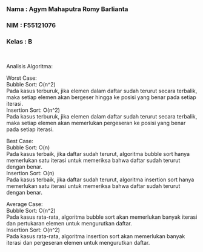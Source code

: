 <h3>Nama : Agym Mahaputra Romy Barlianta</h3>
<h3>NIM : F55121076</h3>
<h3>Kelas : B</h3><br>

Analisis Algoritma:

Worst Case:<br>
Bubble Sort: O(n^2)<br>
Pada kasus terburuk, jika elemen dalam daftar sudah terurut secara terbalik, maka setiap elemen akan bergeser hingga ke posisi yang benar pada setiap iterasi.<br>
Insertion Sort: O(n^2)<br>
Pada kasus terburuk, jika elemen dalam daftar sudah terurut secara terbalik, maka setiap elemen akan memerlukan pergeseran ke posisi yang benar pada setiap iterasi.<br>

Best Case:<br>
Bubble Sort: O(n)<br>
Pada kasus terbaik, jika daftar sudah terurut, algoritma bubble sort hanya memerlukan satu iterasi untuk memeriksa bahwa daftar sudah terurut dengan benar.<br>
Insertion Sort: O(n)<br>
Pada kasus terbaik, jika daftar sudah terurut, algoritma insertion sort hanya memerlukan satu iterasi untuk memeriksa bahwa daftar sudah terurut dengan benar.<br>

Average Case:<br>
Bubble Sort: O(n^2)<br>
Pada kasus rata-rata, algoritma bubble sort akan memerlukan banyak iterasi dan pertukaran elemen untuk mengurutkan daftar.<br>
Insertion Sort: O(n^2)<br>
Pada kasus rata-rata, algoritma insertion sort akan memerlukan banyak iterasi dan pergeseran elemen untuk mengurutkan daftar.
